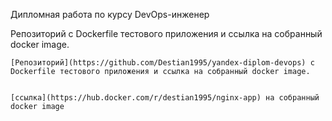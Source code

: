 Дипломная работа по курсу DevOps-инженер


Репозиторий с Dockerfile тестового приложения и ссылка на собранный docker image.


```
[Репозиторий](https://github.com/Destian1995/yandex-diplom-devops) с Dockerfile тестового приложения и ссылка на собранный docker image.


[ссылка](https://hub.docker.com/r/destian1995/nginx-app) на собранный docker image
```
